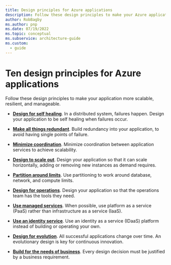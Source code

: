 ```yaml
---
title: Design principles for Azure applications
description: Follow these design principles to make your Azure application more scalable, resilient, and manageable.
author: RobBagby
ms.author: pnp
ms.date: 07/19/2022
ms.topic: conceptual
ms.subservice: architecture-guide
ms.custom:
  - guide
---
```


# Ten design principles for Azure applications

Follow these design principles to make your application more scalable, resilient, and manageable.

* **[Design for self healing](self-healing.md)**. In a distributed system, failures happen. Design your application to be self healing when failures occur.

* **[Make all things redundant](redundancy.md)**. Build redundancy into your application, to avoid having single points of failure.

* **[Minimize coordination](minimize-coordination.yml)**. Minimize coordination between application services to achieve scalability.

* **[Design to scale out](scale-out.md)**. Design your application so that it can scale horizontally, adding or removing new instances as demand requires.

* **[Partition around limits](partition.md)**. Use partitioning to work around database, network, and compute limits.

* **[Design for operations](design-for-operations.md)**. Design your application so that the operations team has the tools they need.

* **[Use managed services](managed-services.md)**. When possible, use platform as a service (PaaS) rather than infrastructure as a service (IaaS).

* **[Use an identity service](identity.md)**. Use an identity as a service (IDaaS) platform instead of building or operating your own.

* **[Design for evolution](design-for-evolution.md)**. All successful applications change over time. An evolutionary design is key for continuous innovation.

* **[Build for the needs of business](build-for-business.md)**. Every design decision must be justified by a business requirement.
